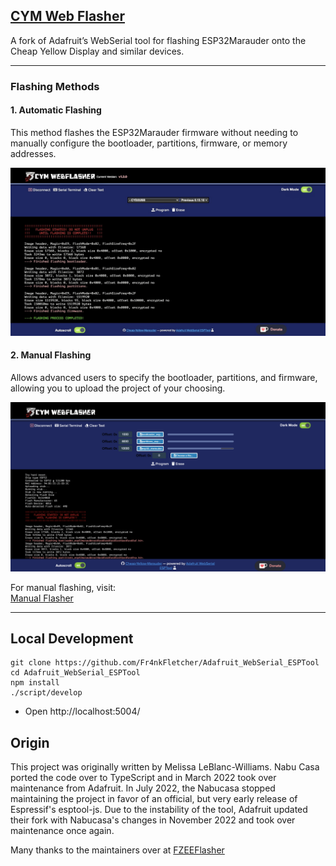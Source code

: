 ## [CYM Web Flasher](https://fr4nkfletcher.github.io/Adafruit_WebSerial_ESPTool/)

A fork of Adafruit’s WebSerial tool for flashing ESP32Marauder onto the Cheap Yellow Display and similar devices.

---

### Flashing Methods

#### 1. Automatic Flashing
This method flashes the ESP32Marauder firmware without needing to manually configure the bootloader, partitions, firmware, or memory addresses.
<p align="center">
  <img src="https://github.com/Fr4nkFletcher/Adafruit_WebSerial_ESPTool/blob/main/assets/sc00000.jpg" alt="Flashing Marauder Automatically">
</p>

#### 2. Manual Flashing
Allows advanced users to specify the bootloader, partitions, and firmware, allowing you to upload the project of your choosing.

<p align="center">
  <img src="https://github.com/Fr4nkFletcher/Adafruit_WebSerial_ESPTool/blob/main/assets/scman1.png" alt="Manual Flashing">
</p>

For manual flashing, visit:  
[Manual Flasher](https://fr4nkfletcher.github.io/Adafruit_WebSerial_ESPTool/manual.html)

---
## Local Development

```
git clone https://github.com/Fr4nkFletcher/Adafruit_WebSerial_ESPTool
cd Adafruit_WebSerial_ESPTool
npm install
./script/develop
```
- Open http://localhost:5004/

## Origin

This project was originally written by Melissa LeBlanc-Williams. Nabu Casa ported the code over to TypeScript and in March 2022 took over maintenance from Adafruit. In July 2022, the Nabucasa stopped maintaining the project in favor of an official, but very early release of Espressif's esptool-js. Due to the instability of the tool, Adafruit updated their fork with Nabucasa's changes in November 2022 and took over maintenance once again.


Many thanks to the maintainers over at [FZEEFlasher](https://github.com/FZEEFlasher/fzeeflasher.github.io)
